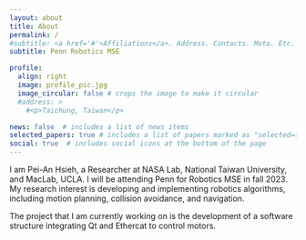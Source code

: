 ```yaml
---
layout: about
title: About
permalink: /
#subtitle: <a href='#'>Affiliations</a>. Address. Contacts. Moto. Etc.
subtitle: Penn Robotics MSE

profile:
  align: right
  image: profile_pic.jpg
  image_circular: false # crops the image to make it circular
  #address: >
    #<p>Taichung, Taiwan</p>

news: false  # includes a list of news items
selected_papers: true # includes a list of papers marked as "selected={true}"
social: true  # includes social icons at the bottom of the page
---
```


I am Pei-An Hsieh, a Researcher at NASA Lab, National Taiwan University, and MacLab, UCLA. I will be attending Penn for Robotics MSE in fall 2023. My research interest is developing and implementing robotics algorithms, including motion planning, collision avoidance, and navigation.


The project that I am currently working on is the development of a software structure integrating Qt and Ethercat to control motors. 


